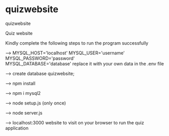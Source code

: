 # quizwebsite
quizwebsite

Quiz website

Kindly complete the following steps to run the program successfully

--> MYSQL_HOST='localhost'
    MYSQL_USER='username'
    MYSQL_PASSWORD='password'   
    MYSQL_DATABASE='database' 
    replace it with your own data in the .env file

--> create database quizwebsite;

--> npm install

--> npm i mysql2

--> node setup.js (only once)

--> node server.js

--> localhost:3000 website to visit on your browser to run the quiz application
